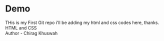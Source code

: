 # Demo
THis is my First Git repo i'll be adding my html and css codes here, thanks.<br>
HTML and CSS <br>
Author - Chirag Khuswah <bir>
